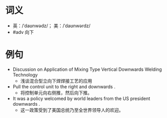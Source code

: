 # 词义
- 英：/ˈdaʊnwədz/； 美：/ˈdaʊnwərdz/
- #adv 向下
# 例句
- Discussion on Application of Mixing Type Vertical Downwards Welding Technology
	- 浅谈混合型立向下焊焊接工艺的应用
- Pull the control unit to the right and downwards .
	- 将控制单元向右侧推，然后向下推。
- It was a policy welcomed by world leaders from the US president downwards .
	- 这一政策受到了美国总统乃至全世界领导人的欢迎。
